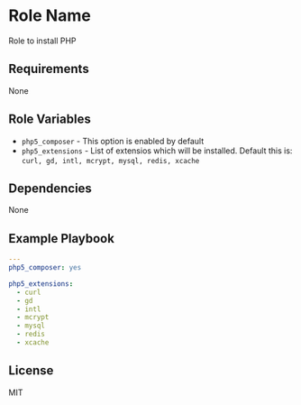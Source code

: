 Role Name
=========

Role to install PHP

Requirements
------------
None

Role Variables
--------------

- `php5_composer` - This option is enabled by default
- `php5_extensions` - List of extensios which will be installed. Default this is: `curl, gd, intl, mcrypt, mysql, redis, xcache`

Dependencies
------------

None

Example Playbook
----------------

```yaml
---
php5_composer: yes

php5_extensions:
  - curl
  - gd
  - intl
  - mcrypt
  - mysql
  - redis
  - xcache
```

License
-------

MIT

